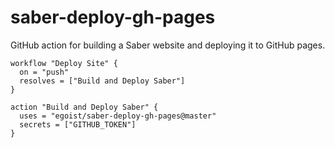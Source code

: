 # saber-deploy-gh-pages

GitHub action for building a Saber website and deploying it to GitHub pages. 

```workflow
workflow "Deploy Site" {
  on = "push"
  resolves = ["Build and Deploy Saber"]
}

action "Build and Deploy Saber" {
  uses = "egoist/saber-deploy-gh-pages@master"
  secrets = ["GITHUB_TOKEN"]
}
```
